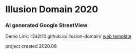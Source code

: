 # Illusion Domain 2020
### AI generated Google StreetView
Demo Link: r3a2t10.github.io/illusion-domain/
[web template](https://startbootstrap.com/themes/grayscale/)

project created 2020.08


